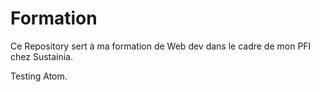 # Formation
Ce Repository sert à ma formation de Web dev dans le cadre de mon PFI chez Sustainia.

Testing Atom.
